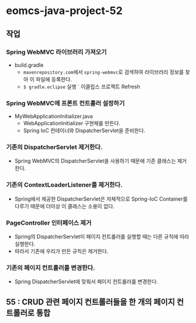 # eomcs-java-project-52

## 작업

### Spring WebMVC 라이브러리 가져오기

- build.gradle
    - `mavenrepository.com`에서 `spring-webmvc`로 검색하여 라이브러리 정보를 찾아 이 파일에 등록한다.
    - `$ gradle.eclipse` 실행
    ` 이클립스 프로젝트 Refresh

### Spring WebMVC에 프론트 컨트롤러 설정하기

- MyWebApplicationInitializer.java
    - WebApplicationInitializer 구현체를 만든다.
    - Spring IoC 컨테이너와 DispatcherServlet을 준비한다.

### 기존의 DispatcherServlet 제거한다.

- Spring WebMVC의 DispatcherServlet을 사용하기 때문에 기존 클래스는 제거한다.

### 기존의 ContextLoaderListener를 제거한다.

- Spring에서 제공한 DispatcherServlet은 자체적으로 Spring-IoC Container를 다루기 때문에 더이상 이 클래스는 소용이 없다.

### PageController 인터페이스 제거

- Spring의 DispatcherServlet이 페이지 컨트롤러를 실행할 때는 다른 규칙에 따라 실행한다.
- 따라서 기존에 우리가 만든 규칙은 제거한다.

### 기존의 페이지 컨트롤러를 변경한다.

- Spring DispatcherServlet에 맞춰서 페이지 컨트롤러를 변경한다.


## 55 : CRUD 관련 페이지 컨트롤러들을 한 개의 페이지 컨트롤러로 통합
